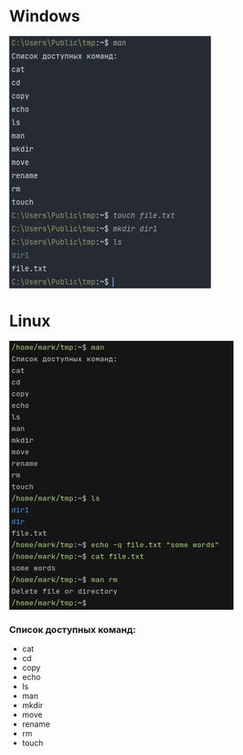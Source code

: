 # Windows
![](src/win.png)
# Linux
![](src/linux.png)

### Список доступных команд:
* cat
* cd
* copy
* echo
* ls
* man
* mkdir
* move
* rename
* rm
* touch